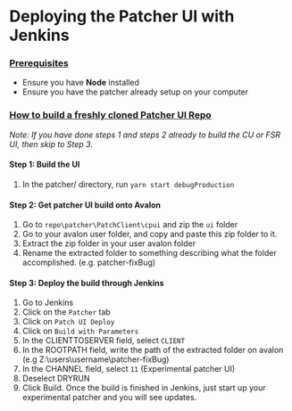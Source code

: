 # Deploying the Patcher UI with Jenkins

### <ins>Prerequisites</ins>
* Ensure you have **Node** installed
* Ensure you have the patcher already setup on your computer

### <ins>How to build a freshly cloned Patcher UI Repo</ins>
*Note: If you have done steps 1 and steps 2 already to build the CU or FSR UI, then skip to Step 3.*

#### Step 1: Build the UI
1. In the patcher/ directory, run `yarn start debugProduction`

#### Step 2: Get patcher UI build onto Avalon
1. Go to `repo\patcher\PatchClient\cpui` and zip the `ui` folder
2. Go to your avalon user folder, and copy and paste this zip folder to it.
3. Extract the zip folder in your user avalon folder
4. Rename the extracted folder to something describing what the folder accomplished. (e.g. patcher-fixBug)

#### Step 3: Deploy the build through Jenkins
1. Go to Jenkins
2. Click on the `Patcher` tab
3. Click on `Patch UI Deploy`
4. Click on `Build with Parameters`
5. In the CLIENTTOSERVER field, select `CLIENT`
6. In the ROOTPATH field, write the path of the extracted folder on avalon (e.g Z:\users\username\patcher-fixBug)
7. In the CHANNEL field, select `11` (Experimental patcher UI)
8. Deselect DRYRUN
9. Click Build. Once the build is finished in Jenkins, just start up your experimental patcher and you will see updates.
